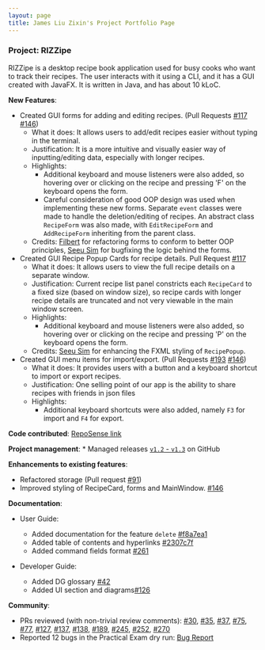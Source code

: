 ```yaml
---
layout: page
title: James Liu Zixin's Project Portfolio Page
---
```


### Project: RIZZipe

RIZZipe is a desktop recipe book application used for busy cooks who want to track their recipes. The user interacts with it using a CLI, and it has a GUI created with JavaFX. It is written in Java, and has about 10 kLoC.

**New Features**: 
* Created GUI forms for adding and editing recipes. (Pull Requests [\#117](https://github.com/AY2223S2-CS2103T-T13-2/tp/pull/117) [\#146](https://github.com/AY2223S2-CS2103T-T13-2/tp/pull/146))
    * What it does: It allows users to add/edit recipes easier without typing in the terminal.
    * Justification: It is a more intuitive and visually easier way of inputting/editing data, especially with longer recipes.
    * Highlights:
        * Additional keyboard and mouse listeners were also added, so hovering over or clicking on the recipe and pressing 'F' on the keyboard opens the form.
        * Careful consideration of good OOP design was used when implementing these new forms. Separate `event` classes were made to handle the deletion/editing of recipes. An abstract class `RecipeForm` was also made, with `EditRecipeForm` and `AddRecipeForm` inheriting from the parent class. 
    * Credits: [Filbert](filbertphang.md) for refactoring forms to conform to better OOP principles, [Seeu Sim](seeusim.md) for bugfixing the logic behind the forms.
* Created GUI Recipe Popup Cards for recipe details. Pull Request [\#117](https://github.com/AY2223S2-CS2103T-T13-2/tp/pull/117)
    * What it does: It allows users to view the full recipe details on a separate window. 
    * Justification: Current recipe list panel constricts each `RecipeCard` to a fixed size (based on window size), so recipe cards with longer recipe details are truncated and not very viewable in the main window screen.
    * Highlights:
        * Additional keyboard and mouse listeners were also added, so hovering over or clicking on the recipe and pressing 'P' on the keyboard opens the form.
    * Credits: [Seeu Sim](seeusim.md) for enhancing the FXML styling of `RecipePopup`. 
* Created GUI menu items for import/export. (Pull Requests [\#193](https://github.com/AY2223S2-CS2103T-T13-2/tp/pull/193) [\#146](https://github.com/AY2223S2-CS2103T-T13-2/tp/pull/146))
    * What it does: It provides users with a button and a keyboard shortcut to import or export recipes.
    * Justification: One selling point of our app is the ability to share recipes with friends in json files
    * Highlights:
        * Additional keyboard shortcuts were also added, namely `F3` for import and `F4` for export. 

**Code contributed**: [RepoSense link](https://nus-cs2103-ay2223s2.github.io/tp-dashboard/?search=jamesliuzx&breakdown=true)

**Project management**:
    * Managed releases [`v1.2` - `v1.3`](https://github.com/AY2223S2-CS2103T-T13-2/tp/tags) on GitHub

**Enhancements to existing features**:
* Refactored storage (Pull request [\#91](https://github.com/AY2223S2-CS2103T-T13-2/tp/pull/91))
* Improved styling of RecipeCard, forms and MainWindow. [\#146](https://github.com/AY2223S2-CS2103T-T13-2/tp/pull/146) 

**Documentation**:
* User Guide:
    * Added documentation for the feature `delete` [\#f8a7ea1](https://github.com/AY2223S2-CS2103T-T13-2/tp/commits/f8a7ea1)
    * Added table of contents and hyperlinks [\#2307c7f](https://github.com/AY2223S2-CS2103T-T13-2/tp/commits/2307c7f)
    * Added command fields format [\#261](https://github.com/AY2223S2-CS2103T-T13-2/tp/pull/261)  

* Developer Guide:
    * Added DG glossary [\#42]()  
    * Added UI section and diagrams[\#126]()

**Community**:
* PRs reviewed (with non-trivial review comments): [\#30](https://github.com/AY2223S2-CS2103T-T13-2/tp/pull/30), [\#35](https://github.com/AY2223S2-CS2103T-T13-2/tp/pull/35), [\#37](https://github.com/AY2223S2-CS2103T-T13-2/tp/pull/37), [\#75](https://github.com/AY2223S2-CS2103T-T13-2/tp/pull/75), [\#77](https://github.com/AY2223S2-CS2103T-T13-2/tp/pull/77), [\#127](https://github.com/AY2223S2-CS2103T-T13-2/tp/pull/127), [\#137](https://github.com/AY2223S2-CS2103T-T13-2/tp/pull/137), [\#138](https://github.com/AY2223S2-CS2103T-T13-2/tp/pull/138), [\#189](https://github.com/AY2223S2-CS2103T-T13-2/tp/pull/189), [\#245](https://github.com/AY2223S2-CS2103T-T13-2/tp/pull/245), [\#252](https://github.com/AY2223S2-CS2103T-T13-2/tp/pull/245), [\#270](https://github.com/AY2223S2-CS2103T-T13-2/tp/pull/270)
* Reported 12 bugs in the Practical Exam dry run: [Bug Report](https://github.com/JamesLiuZX/ped/tree/main/files)
